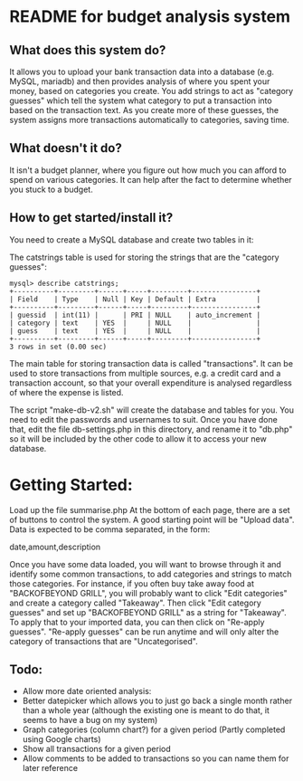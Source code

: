 # README for budget analysis system

## What does this system do?
It allows you to upload your bank transaction data into a database (e.g. MySQL,
mariadb) and then provides analysis of where you spent your money,
based on categories you create.
You add strings to act as "category guesses" which tell the system what
category to put a transaction into based on the transaction text.
As you create more of these guesses, the
system assigns more transactions automatically to categories, saving time.

## What doesn't it do?
It isn't a budget planner, where you figure out how much you can afford
to spend on various categories.  It can help after the fact to determine
whether you stuck to a budget.

## How to get started/install it?
You need to create a MySQL database and create two tables in it:

The catstrings table is used for storing the strings that are the
"category guesses":
```
mysql> describe catstrings;
+----------+---------+------+-----+---------+----------------+
| Field    | Type    | Null | Key | Default | Extra          |
+----------+---------+------+-----+---------+----------------+
| guessid  | int(11) |      | PRI | NULL    | auto_increment |
| category | text    | YES  |     | NULL    |                |
| guess    | text    | YES  |     | NULL    |                |
+----------+---------+------+-----+---------+----------------+
3 rows in set (0.00 sec)
```

The main table for storing transaction data is called "transactions".
It can be used to store transactions from multiple sources, e.g. a credit
card and a transaction account, so that your overall expenditure is analysed
regardless of where the expense is listed.

The script "make-db-v2.sh" will create the database and tables for you.
You need to edit the passwords and usernames to suit.
Once you have done that, edit the file db-settings.php in this directory,
and rename it to "db.php" so it will be included by the other code to allow
it to access your new database.

# Getting Started:
Load up the file summarise.php
At the bottom of each page, there are a set of buttons to control the
system. A good starting point will be "Upload data".
Data is expected to be comma separated, in the form:

date,amount,description

Once you have some data loaded, you will want to browse through it and
identify some common transactions, to add categories and strings to match
those categories.
For instance, if you often buy take away food at "BACKOFBEYOND GRILL", you will probably
want to click "Edit categories" and create a category called "Takeaway". Then click
"Edit category guesses" and set up "BACKOFBEYOND GRILL" as a string for "Takeaway".
To apply that to your imported data, you can then click on "Re-apply guesses".
"Re-apply guesses" can be run anytime and will only alter the category of transactions
that are "Uncategorised".

## Todo:

* Allow more date oriented analysis:
* Better datepicker which allows you to just go back a single month rather than a whole year
 (although the existing one is meant to do that, it seems to have a bug on my system)
* Graph categories (column chart?) for a given period (Partly completed using Google charts)
* Show all transactions for a given period
* Allow comments to be added to transactions so you can name them for later reference


